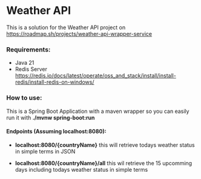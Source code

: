 # Weather API

This is a solution for the Weather API project on 
https://roadmap.sh/projects/weather-api-wrapper-service

### Requirements:
- Java 21
- Redis Server https://redis.io/docs/latest/operate/oss_and_stack/install/install-redis/install-redis-on-windows/

### How to use:
This is a Spring Boot Application with a maven wrapper
so you can easily run it with **./mvnw spring-boot:run** 

#### Endpoints (Assuming localhost:8080):
- **localhost:8080/{countryName}** this will retrieve todays weather status in simple terms in JSON

- **localhost:8080/{countryName}/all** this wil retrieve the 15 upcomming days including todays weather status in simple terms